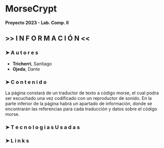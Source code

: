 # MorseCrypt
**Proyecto 2023 - Lab. Comp. II**

## >> I N F O R M A C I Ó N <<

### ➤  A u t o r e s
- **Tricherri**, Santiago
- **Ojeda**, Dante

### ➤  C o n t e n i d o
   La página constará de un traductor de texto a código morse, el cual podra ser escuchado una vez codificado con un reproductor de sonido. En la parte inferior de la página habrá un apartado de información, donde se encontrarán las referencias para cada traducción y datos sobre el código morse. 
### ➤  T e c n o l o g i a s  U s a d a s 

### ➤  L i n k s


